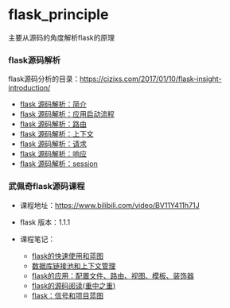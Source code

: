 # flask_principle
主要从源码的角度解析flask的原理

### flask源码解析 

flask源码分析的目录：https://cizixs.com/2017/01/10/flask-insight-introduction/

- [flask 源码解析：简介](./docs/flask源码解析/简介.md)
- [flask 源码解析：应用启动流程](./docs/flask源码解析/应用启动流程.md)
- [flask 源码解析：路由](./docs/flask源码解析/路由.md)
- [flask 源码解析：上下文](./docs/flask源码解析/上下文.md)
- [flask 源码解析：请求](./docs/flask源码解析/请求.md)
- [flask 源码解析：响应](./docs/flask源码解析/响应.md)
- [flask 源码解析：session](./docs/flask源码解析/session.md)

### 武佩奇flask源码课程 

- 课程地址：https://www.bilibili.com/video/BV11Y411h71J

- flask 版本：1.1.1

- 课程笔记：
  - [flask的快速使用和蓝图](./docs/武佩奇flask课程/flask01.md)
  - [数据库链接池和上下文管理](./docs/武佩奇flask课程/flask02.md)
  - [flask的应用：配置文件、路由、视图、模板、装饰器](./docs/武佩奇flask课程/flask03.md)
  - [flask的源码阅读(重中之重)](./docs/武佩奇flask课程/flask04.md)
  - [flask：信号和项目蓝图](./docs/武佩奇flask课程/flask05.md)